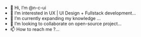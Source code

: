 - 👋 Hi, I’m @n-c-ui
- 👀 I’m interested in UX | UI Design + Fullstack development...
- 🌱 I’m currently expanding my knowledge ...
- 💞️ I’m looking to collaborate on open-source project...
- 📫 How to reach me ?...

<!---
n-c-ui/n-c-ui is a ✨ special ✨ repository because its `README.md` (this file) appears on your GitHub profile.
You can click the Preview link to take a look at your changes.
--->
